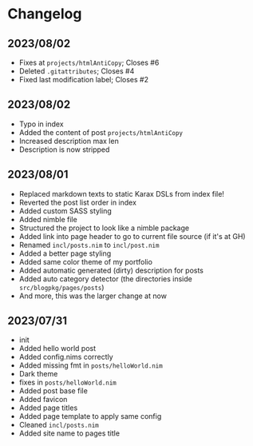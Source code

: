 # Changelog

## 2023/08/02

- Fixes at `projects/htmlAntiCopy`; Closes #6
- Deleted `.gitattributes`; Closes #4
- Fixed last modification label; Closes #2

## 2023/08/02

- Typo in index
- Added the content of post `projects/htmlAntiCopy`
- Increased description max len
- Description is now stripped

## 2023/08/01

- Replaced markdown texts to static Karax DSLs from index file!
- Reverted the post list order in index
- Added custom SASS styling
- Added nimble file
- Structured the project to look like a nimble package
- Added link into page header to go to current file source (if it's at GH)
- Renamed `incl/posts.nim` to `incl/post.nim`
- Added a better page styling
- Added same color theme of my portfolio
- Added automatic generated (dirty) description for posts
- Added auto category detector (the directories inside `src/blogpkg/pages/posts`)
- And more, this was the larger change at now

## 2023/07/31

- init
- Added hello world post
- Added config.nims correctly
- Added missing fmt in `posts/helloWorld.nim`
- Dark theme
- fixes in `posts/helloWorld.nim`
- Added post base file
- Added favicon
- Added page titles
- Added page template to apply same config
- Cleaned `incl/posts.nim`
- Added site name to pages title
